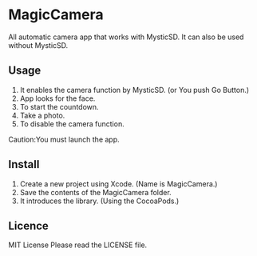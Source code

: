 # MagicCamera
All automatic camera app that works with MysticSD.
It can also be used without MysticSD.

## Usage
1. It enables the camera function by MysticSD. (or You push Go Button.)
2. App looks for the face.
3. To start the countdown.
4. Take a photo.
5. To disable the camera function.

Caution:You must launch the app.

## Install
1. Create a new project using Xcode. (Name is MagicCamera.)
2. Save the contents of the MagicCamera folder.
3. It introduces the library. (Using the CocoaPods.)

## Licence
MIT License
Please read the LICENSE file.